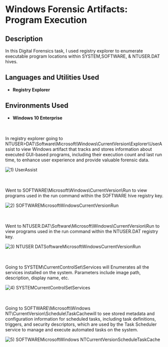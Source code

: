 # Windows Forensic Artifacts: Program Execution

<h2>Description</h2>
In this Digital Forensics task, I used registry explorer to enumerate executable program locations within SYSTEM,SOFTWARE, & NTUSER.DAT hives.

<h2>Languages and Utilities Used</h2>

- <b>Registry Explorer</b>

<h2>Environments Used </h2>

- <b>Windows 10 Enterprise</b> 

<br />
<br />
In registry explorer going to NTUSER>DAT\Software\Microsoft\Windows\CurrentVersion\Explorer\UserAssist to view Windows artifact that tracks and stores information about executed GUI-based programs, including their execution count and last run time, to enhance user experience and provide valuable forensic data.

![1) UserAssist](https://github.com/user-attachments/assets/05a0695d-3412-41db-823c-891e6a5c1bab)

<br />
<br />
Went to SOFTWARE\Microsoft\Windows\CurrentVersion\Run to view programs used in the run command within the SOFTWARE hive registry key. 

![2) SOFTWAREMicrosoftWindowsCurrentVersionRun](https://github.com/user-attachments/assets/11b4821e-79a4-4608-8493-10b6009d9c32)

<br />
<br />  
Went to NTUSER.DAT\Software\Microsoft\Windows\CurrentVersion\Run to view programs used in the run command within the NTUSER.DAT registry key. 

![3) NTUSER DATSoftwareMicrosoftWindowsCurrentVersionRun](https://github.com/user-attachments/assets/b85686cc-294a-48db-bbe7-174e057ae11f)

<br />
<br />
Going to SYSTEM\CurrentControlSet\Services will Enumerates all the services installed on the system. Parameters include image path, description, display name, etc. 

![4) SYSTEMCurrentControlSetServices](https://github.com/user-attachments/assets/e70c9ae9-941e-481d-b20e-95627af4c5ba)

<br />
<br />
Going to SOFTWARE\Microsoft\Windows NT\CurrentVersion\Schedule\TaskCachewill to see stored metadata and configuration information for scheduled tasks, including task definitions, triggers, and security descriptors, which are used by the Task Scheduler service to manage and execute automated tasks on the system.

![5) SOFTWAREMicrosoftWindows NTCurrentVersionScheduleTaskCache](https://github.com/user-attachments/assets/2a16ec39-aea3-4b3a-be79-f7665b8bc6c5) 

<br />
<br />

